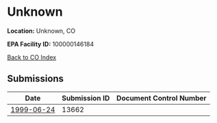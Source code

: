 # Unknown

**Location:** Unknown, CO

**EPA Facility ID:** 100000146184

[Back to CO Index](../../index.md)

## Submissions

| Date | Submission ID | Document Control Number |
|------|--------------|-------------------------|
| [1999-06-24](submissions/13662.md) | 13662 |  |
